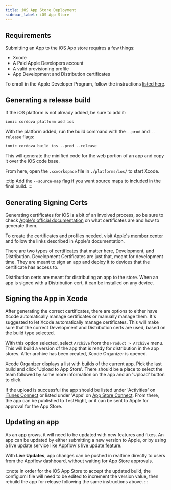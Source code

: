 ```yaml
---
title: iOS App Store Deployment
sidebar_label: iOS App Store
---
```


<head>
  <title>Publish to iOS App Store: Apple App Store Deployment for Ionic</title>
  <meta
    name="description"
    content="Review the requirements to publish an Ionic app to the Apple iOS App Store. Learn to generate a release build and other necessary steps for deployment."
  />
</head>

## Requirements

Submitting an App to the iOS App store requires a few things:

- Xcode
- A Paid Apple Developers account
- A valid provisioning profile
- App Development and Distribution certificates

To enroll in the Apple Developer Program, follow the instructions [listed here](https://developer.apple.com/programs/).

## Generating a release build

If the iOS platform is not already added, be sure to add it:

```shell
ionic cordova platform add ios
```

With the platform added, run the build command with the `--prod` and `--release` flags:

```shell
ionic cordova build ios --prod --release
```

This will generate the minified code for the web portion of an app and copy it over the iOS code base.

From here, open the `.xcworkspace` file in `./platforms/ios/` to start Xcode.

:::tip
Add the `--source-map` flag if you want source maps to included in the final build.
:::

## Generating Signing Certs

Generating certificates for iOS is a bit of an involved process, so be sure to check [Apple's official documentation](https://help.apple.com/xcode/mac/current/#/dev3a05256b8) on what certificates are and how to generate them.

To create the certificates and profiles needed, visit [Apple's member center](https://developer.apple.com/membercenter) and follow the links described in Apple's documentation.

There are two types of certificates that matter here, Development, and Distribution. Development Certificates are just that, meant for development time. They are meant to sign an app and deploy it to devices that the certificate has access to.

Distribution certs are meant for distributing an app to the store. When an app is signed with a Distribution cert, it can be installed on any device.

## Signing the App in Xcode

After generating the correct certificates, there are options to either have Xcode automatically manage certificates or manually manage them. It's suggested to let Xcode automatically manage certificates. This will make sure that the correct Development and Distribution certs are used, based on the build type selected.

With this option selected, select `Archive` from the `Product > Archive` menu. This will build a version of the app that is ready for distribution in the app stores. After archive has been created, Xcode Organizer is opened.

Xcode Organizer displays a list with builds of the current app. Pick the last build and click 'Upload to App Store'.
There should be a place to select the team followed by some more information on the app and an 'Upload' button to click.

If the upload is successful the app should be listed under 'Activities' on [iTunes Connect](https://itunesconnect.apple.com) or listed under 'Apps' on [App Store Connect](https://appstoreconnect.apple.com/). From there, the app can be published to TestFlight, or it can be sent to Apple for approval for the App Store.

## Updating an app

As an app grows, it will need to be updated with new features and fixes.
An app can be updated by either submitting a new version to Apple, or by using a live update service like Appflow's <a href="https://ionic.io/docs/appflow/deploy/intro" target="_blank">live update feature</a>.

With <strong>Live Updates</strong>, app changes can be pushed in realtime directly to users from the Appflow dashboard, without waiting for App Store approvals.

:::note
In order for the iOS App Store to accept the updated build, the config.xml file will need to be edited to increment the version value, then rebuild the app for release following the same instructions above.
:::
